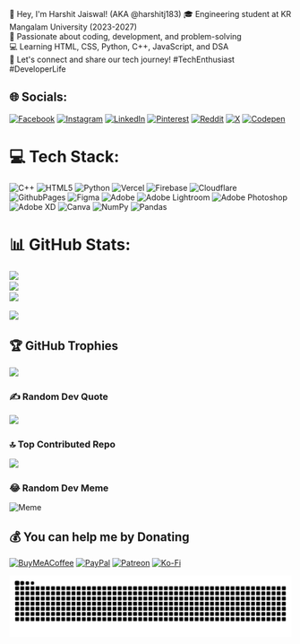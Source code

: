 <br>👋 Hey, I'm Harshit Jaiswal! (AKA @harshitj183) 🎓 Engineering student at KR Mangalam University (2023-2027) <br>🚀 Passionate about coding, development, and problem-solving<br> 💻 Learning HTML, CSS, Python, C++, JavaScript, and DSA <br>🌟 Let's connect and share our tech journey! #TechEnthusiast #DeveloperLife<br>

## 🌐 Socials:
[![Facebook](https://img.shields.io/badge/Facebook-%231877F2.svg?logo=Facebook&logoColor=white)](https://facebook.com/harshitj183) [![Instagram](https://img.shields.io/badge/Instagram-%23E4405F.svg?logo=Instagram&logoColor=white)](https://instagram.com/harshitj183) [![LinkedIn](https://img.shields.io/badge/LinkedIn-%230077B5.svg?logo=linkedin&logoColor=white)](https://linkedin.com/in/harshitj183) [![Pinterest](https://img.shields.io/badge/Pinterest-%23E60023.svg?logo=Pinterest&logoColor=white)](https://pinterest.com/@harshitj183) [![Reddit](https://img.shields.io/badge/Reddit-%23FF4500.svg?logo=Reddit&logoColor=white)](https://reddit.com/user/@harshitj183) [![X](https://img.shields.io/badge/X-black.svg?logo=X&logoColor=white)](https://x.com/harshitj183) [![Codepen](https://img.shields.io/badge/Codepen-000000?style=for-the-badge&logo=codepen&logoColor=white)](https://codepen.io/harshitj183)

# 💻 Tech Stack:
![C++](https://img.shields.io/badge/c++-%2300599C.svg?style=flat&logo=c%2B%2B&logoColor=white) ![HTML5](https://img.shields.io/badge/html5-%23E34F26.svg?style=flat&logo=html5&logoColor=white) ![Python](https://img.shields.io/badge/python-3670A0?style=flat&logo=python&logoColor=ffdd54) ![Vercel](https://img.shields.io/badge/vercel-%23000000.svg?style=flat&logo=vercel&logoColor=white) ![Firebase](https://img.shields.io/badge/firebase-%23039BE5.svg?style=flat&logo=firebase) ![Cloudflare](https://img.shields.io/badge/Cloudflare-F38020?style=flat&logo=Cloudflare&logoColor=white) ![GithubPages](https://img.shields.io/badge/github%20pages-121013?style=flat&logo=github&logoColor=white) ![Figma](https://img.shields.io/badge/figma-%23F24E1E.svg?style=flat&logo=figma&logoColor=white) ![Adobe](https://img.shields.io/badge/adobe-%23FF0000.svg?style=flat&logo=adobe&logoColor=white) ![Adobe Lightroom](https://img.shields.io/badge/Adobe%20Lightroom-31A8FF.svg?style=flat&logo=Adobe%20Lightroom&logoColor=white) ![Adobe Photoshop](https://img.shields.io/badge/adobe%20photoshop-%2331A8FF.svg?style=flat&logo=adobe%20photoshop&logoColor=white) ![Adobe XD](https://img.shields.io/badge/Adobe%20XD-470137?style=flat&logo=Adobe%20XD&logoColor=#FF61F6) ![Canva](https://img.shields.io/badge/Canva-%2300C4CC.svg?style=flat&logo=Canva&logoColor=white) ![NumPy](https://img.shields.io/badge/numpy-%23013243.svg?style=flat&logo=numpy&logoColor=white) ![Pandas](https://img.shields.io/badge/pandas-%23150458.svg?style=flat&logo=pandas&logoColor=white)

# 📊 GitHub Stats:
![](https://github-readme-stats.vercel.app/api?username=harshitj183&theme=dark&hide_border=false&include_all_commits=false&count_private=false)<br/>
![](https://github-readme-streak-stats.herokuapp.com/?user=harshitj183&theme=dark&hide_border=false)<br/>
![](https://github-readme-stats.vercel.app/api/top-langs/?username=harshitj183&theme=dark&hide_border=false&include_all_commits=false&count_private=false&layout=compact)

<span><a href="https://wakatime.com/@harshitj183"><img height="150" src="https://github-readme-stats.vercel.app/api/wakatime?username=harshitj183&theme=dark&layout=compact&langs_count=6" /></a></span>

## 🏆 GitHub Trophies
![](https://github-profile-trophy.vercel.app/?username=harshitj183&theme=radical&no-frame=false&no-bg=false&margin-w=4)

### ✍️ Random Dev Quote
![](https://quotes-github-readme.vercel.app/api?type=horizontal&theme=radical)

### 🔝 Top Contributed Repo
![](https://github-contributor-stats.vercel.app/api?username=harshitj183&limit=5&theme=algolia&combine_all_yearly_contributions=true)

### 😂 Random Dev Meme
![Meme](https://codermemes.vercel.app/)

## 💰 You can help me by Donating
[![BuyMeACoffee](https://img.shields.io/badge/Buy%20Me%20a%20Coffee-ffdd00?style=for-the-badge&logo=buy-me-a-coffee&logoColor=black)](https://buymeacoffee.com/harshitj183) [![PayPal](https://img.shields.io/badge/PayPal-00457C?style=for-the-badge&logo=paypal&logoColor=white)](https://paypal.me/harshitj183.in) [![Patreon](https://img.shields.io/badge/Patreon-F96854?style=for-the-badge&logo=patreon&logoColor=white)](https://patreon.com/harshitj183) [![Ko-Fi](https://img.shields.io/badge/Ko--fi-F16061?style=for-the-badge&logo=ko-fi&logoColor=white)](https://ko-fi.com/harshitj183)

<p align="center">
<img src="https://github.com/harshitj183/harshitj183/blob/output/github-contribution-grid-snake.svg">
</p>
